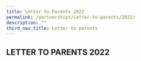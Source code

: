 ```yaml
---
title: Letter to Parents 2022
permalink: /partnerships/Letter-to-parents/2022/
description: ""
third_nav_title: Letter to parents
---
```

## LETTER TO PARENTS 2022

